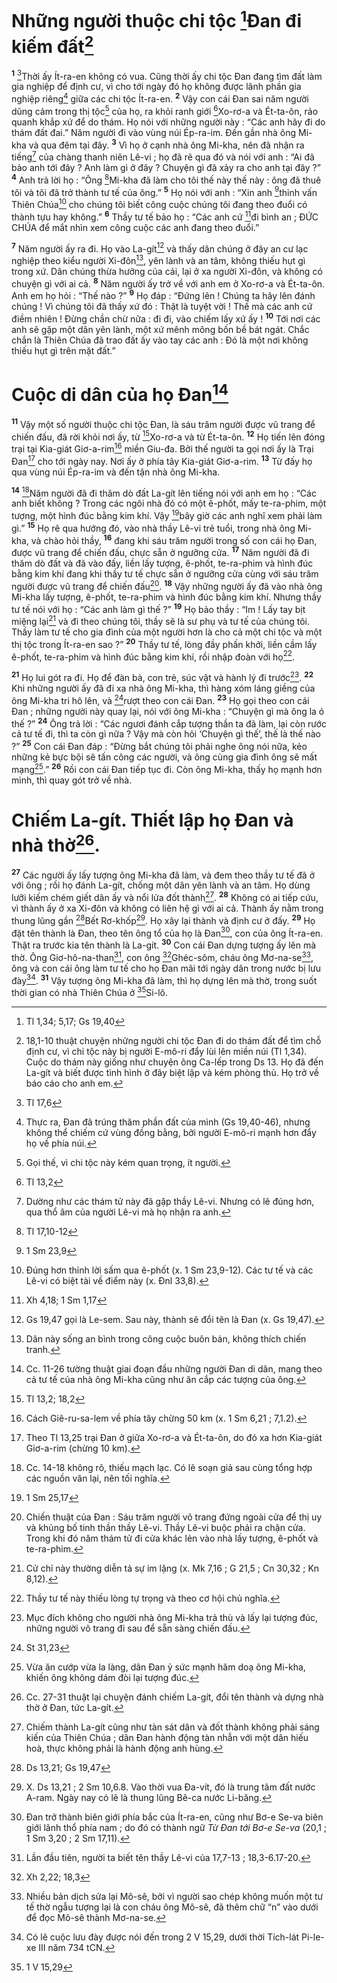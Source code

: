 # Những người thuộc chi tộc [^1*]Đan đi kiếm đất[^1]
<sup><b>1</b></sup> [^2*]Thời ấy Ít-ra-en không có vua. Cũng thời ấy chi tộc Đan đang tìm đất làm gia nghiệp để định cư, vì cho tới ngày đó họ không được lãnh phần gia nghiệp riêng[^2] giữa các chi tộc Ít-ra-en. <sup><b>2</b></sup> Vậy con cái Đan sai năm người dũng cảm trong thị tộc[^3] của họ, ra khỏi ranh giới [^3*]Xo-rơ-a và Ét-ta-ôn, rảo quanh khắp xứ để do thám. Họ nói với những người này : “Các anh hãy đi do thám đất đai.” Năm người đi vào vùng núi Ép-ra-im. Đến gần nhà ông Mi-kha và qua đêm tại đây. <sup><b>3</b></sup> Vì họ ở cạnh nhà ông Mi-kha, nên đã nhận ra tiếng[^4] của chàng thanh niên Lê-vi ; họ đã rẽ qua đó và nói với anh : “Ai đã bảo anh tới đây ? Anh làm gì ở đây ? Chuyện gì đã xảy ra cho anh tại đây ?” <sup><b>4</b></sup> Anh trả lời họ : “Ông [^4*]Mi-kha đã làm cho tôi thế này thế này : ông đã thuê tôi và tôi đã trở thành tư tế của ông.” <sup><b>5</b></sup> Họ nói với anh : “Xin anh [^5*]thỉnh vấn Thiên Chúa[^5] cho chúng tôi biết công cuộc chúng tôi đang theo đuổi có thành tựu hay không.” <sup><b>6</b></sup> Thầy tư tế bảo họ : “Các anh cứ [^6*]đi bình an ; ĐỨC CHÚA để mắt nhìn xem công cuộc các anh đang theo đuổi.”

<sup><b>7</b></sup> Năm người ấy ra đi. Họ vào La-gít[^6] và thấy dân chúng ở đây an cư lạc nghiệp theo kiểu người Xi-đôn[^7], yên lành và an tâm, không thiếu hụt gì trong xứ. Dân chúng thừa hưởng của cải, lại ở xa người Xi-đôn, và không có chuyện gì với ai cả. <sup><b>8</b></sup> Năm người ấy trở về với anh em ở Xo-rơ-a và Ét-ta-ôn. Anh em họ hỏi : “Thế nào ?” <sup><b>9</b></sup> Họ đáp : “Đứng lên ! Chúng ta hãy lên đánh chúng ! Vì chúng tôi đã thấy xứ đó : Thật là tuyệt vời ! Thế mà các anh cứ điềm nhiên ! Đừng chần chừ nữa : đi đi, vào chiếm lấy xứ ấy ! <sup><b>10</b></sup> Tới nơi các anh sẽ gặp một dân yên lành, một xứ mênh mông bốn bề bát ngát. Chắc chắn là Thiên Chúa đã trao đất ấy vào tay các anh : Đó là một nơi không thiếu hụt gì trên mặt đất.”

# Cuộc di dân của họ Đan[^8]
<sup><b>11</b></sup> Vậy một số người thuộc chi tộc Đan, là sáu trăm người được vũ trang để chiến đấu, đã rời khỏi nơi ấy, từ [^7*]Xo-rơ-a và từ Ét-ta-ôn. <sup><b>12</b></sup> Họ tiến lên đóng trại tại Kia-giát Giơ-a-rim[^9] miền Giu-đa. Bởi thế người ta gọi nơi ấy là Trại Đan[^10] cho tới ngày nay. Nơi ấy ở phía tây Kia-giát Giơ-a-rim. <sup><b>13</b></sup> Từ đấy họ qua vùng núi Ép-ra-im và đến tận nhà ông Mi-kha.

<sup><b>14</b></sup> [^11]Năm người đã đi thăm dò đất La-gít lên tiếng nói với anh em họ : “Các anh biết không ? Trong các ngôi nhà đó có một ê-phốt, mấy te-ra-phim, một tượng, một hình đúc bằng kim khí. Vậy [^8*]bây giờ các anh nghĩ xem phải làm gì.” <sup><b>15</b></sup> Họ rẽ qua hướng đó, vào nhà thầy Lê-vi trẻ tuổi, trong nhà ông Mi-kha, và chào hỏi thầy, <sup><b>16</b></sup> đang khi sáu trăm người trong số con cái họ Đan, được vũ trang để chiến đấu, chực sẵn ở ngưỡng cửa. <sup><b>17</b></sup> Năm người đã đi thăm dò đất và đã vào đấy, liền lấy tượng, ê-phốt, te-ra-phim và hình đúc bằng kim khí đang khi thầy tư tế chực sẵn ở ngưỡng cửa cùng với sáu trăm người được vũ trang để chiến đấu[^12]. <sup><b>18</b></sup> Vậy những người ấy đã vào nhà ông Mi-kha lấy tượng, ê-phốt, te-ra-phim và hình đúc bằng kim khí. Nhưng thầy tư tế nói với họ : “Các anh làm gì thế ?” <sup><b>19</b></sup> Họ bảo thầy : “Im ! Lấy tay bịt miệng lại[^13] và đi theo chúng tôi, thầy sẽ là sư phụ và tư tế của chúng tôi. Thầy làm tư tế cho gia đình của một người hơn là cho cả một chi tộc và một thị tộc trong Ít-ra-en sao ?” <sup><b>20</b></sup> Thầy tư tế, lòng đầy phấn khởi, liền cầm lấy ê-phốt, te-ra-phim và hình đúc bằng kim khí, rồi nhập đoàn với họ[^14].

<sup><b>21</b></sup> Họ lui gót ra đi. Họ để đàn bà, con trẻ, súc vật và hành lý đi trước[^15]. <sup><b>22</b></sup> Khi những người ấy đã đi xa nhà ông Mi-kha, thì hàng xóm láng giềng của ông Mi-kha tri hô lên, và [^9*]rượt theo con cái Đan. <sup><b>23</b></sup> Họ gọi theo con cái Đan ; những người này quay lại, nói với ông Mi-kha : “Chuyện gì mà ông la ó thế ?” <sup><b>24</b></sup> Ông trả lời : “Các ngươi đánh cắp tượng thần ta đã làm, lại còn rước cả tư tế đi, thì ta còn gì nữa ? Vậy mà còn hỏi ‘Chuyện gì thế’, thế là thế nào ?” <sup><b>25</b></sup> Con cái Đan đáp : “Đừng bắt chúng tôi phải nghe ông nói nữa, kẻo những kẻ bực bội sẽ tấn công các người, và ông cùng gia đình ông sẽ mất mạng[^16].” <sup><b>26</b></sup> Rồi con cái Đan tiếp tục đi. Còn ông Mi-kha, thấy họ mạnh hơn mình, thì quay gót trở về nhà.

# Chiếm La-gít. Thiết lập họ Đan và nhà thờ[^17].
<sup><b>27</b></sup> Các người ấy lấy tượng ông Mi-kha đã làm, và đem theo thầy tư tế đã ở với ông ; rồi họ đánh La-gít, chống một dân yên lành và an tâm. Họ dùng lưỡi kiếm chém giết dân ấy và nổi lửa đốt thành[^18]. <sup><b>28</b></sup> Không có ai tiếp cứu, vì thành ấy ở xa Xi-đôn và không có liên hệ gì với ai cả. Thành ấy nằm trong thung lũng gần [^10*]Bết Rơ-khốp[^19]. Họ xây lại thành và định cư ở đấy. <sup><b>29</b></sup> Họ đặt tên thành là Đan, theo tên ông tổ của họ là Đan[^20], con của ông Ít-ra-en. Thật ra trước kia tên thành là La-gít. <sup><b>30</b></sup> Con cái Đan dựng tượng ấy lên mà thờ. Ông Giơ-hô-na-than[^21], con ông [^11*]Ghéc-sôm, cháu ông Mơ-na-se[^22], ông và con cái ông làm tư tế cho họ Đan mãi tới ngày dân trong nước bị lưu đày[^23]. <sup><b>31</b></sup> Vậy tượng ông Mi-kha đã làm, thì họ dựng lên mà thờ, trong suốt thời gian có nhà Thiên Chúa ở [^12*]Si-lô.

[^1]: 18,1-10 thuật chuyện những người chi tộc Đan đi do thám đất để tìm chỗ định cư, vì chi tộc này bị người E-mô-ri đẩy lùi lên miền núi (Tl 1,34). Cuộc do thám này giống như chuyện ông Ca-lếp trong Ds 13. Họ đã đến La-gít và biết được tình hình ở đây biệt lập và kém phòng thủ. Họ trở về báo cáo cho anh em.
[^2]: Thực ra, Đan đã trúng thăm phần đất của mình (Gs 19,40-46), nhưng không thể chiếm cứ vùng đồng bằng, bởi người E-mô-ri mạnh hơn đẩy họ về phía núi.
[^3]: Gọi thế, vì chi tộc này kém quan trọng, ít người.
[^4]: Dường như các thám tử này đã gặp thầy Lê-vi. Nhưng có lẽ đúng hơn, qua thổ âm của người Lê-vi mà họ nhận ra anh.
[^5]: Đúng hơn thỉnh lời sấm qua ê-phốt (x. 1 Sm 23,9-12). Các tư tế và các Lê-vi có biệt tài về điểm này (x. Đnl 33,8).
[^6]: Gs 19,47 gọi là Le-sem. Sau này, thành sẽ đổi tên là Đan (x. Gs 19,47).
[^7]: Dân này sống an bình trong công cuộc buôn bán, không thích chiến tranh.
[^8]: Cc. 11-26 tường thuật giai đoạn đầu những người Đan di dân, mang theo cả tư tế của nhà ông Mi-kha cũng như ăn cắp các tượng của ông.
[^9]: Cách Giê-ru-sa-lem về phía tây chừng 50 km (x. 1 Sm 6,21 ; 7,1.2).
[^10]: Theo Tl 13,25 trại Đan ở giữa Xo-rơ-a và Ét-ta-ôn, do đó xa hơn Kia-giát Giơ-a-rim (chừng 10 km).
[^11]: Cc. 14-18 không rõ, thiếu mạch lạc. Có lẽ soạn giả sau cùng tổng hợp các nguồn văn lại, nên tối nghĩa.
[^12]: Chiến thuật của Đan : Sáu trăm người võ trang đứng ngoài cửa để thị uy và khủng bố tinh thần thầy Lê-vi. Thầy Lê-vi buộc phải ra chặn cửa. Trong khi đó năm thám tử đi cửa khác lẻn vào nhà lấy tượng, ê-phốt và te-ra-phim.
[^13]: Cử chỉ này thường diễn tả sự im lặng (x. Mk 7,16 ; G 21,5 ; Cn 30,32 ; Kn 8,12).
[^14]: Thầy tư tế này thiếu lòng tự trọng và theo cơ hội chủ nghĩa.
[^15]: Mục đích không cho người nhà ông Mi-kha trả thù và lấy lại tượng đúc, những người võ trang đi sau để sẵn sàng chiến đấu.
[^16]: Vừa ăn cướp vừa la làng, dân Đan ỷ sức mạnh hăm doạ ông Mi-kha, khiến ông không dám đòi lại tượng đúc.
[^17]: Cc. 27-31 thuật lại chuyện đánh chiếm La-gít, đổi tên thành và dựng nhà thờ ở Đan, tức La-gít.
[^18]: Chiếm thành La-gít cũng như tàn sát dân và đốt thành không phải sáng kiến của Thiên Chúa ; dân Đan hành động tàn nhẫn với một dân hiếu hoà, thực không phải là hành động anh hùng.
[^19]: X. Ds 13,21 ; 2 Sm 10,6.8. Vào thời vua Đa-vít, đó là trung tâm đất nước A-ram. Ngày nay có lẽ là thung lũng Bê-ca nước Li-băng.
[^20]: Đan trở thành biên giới phía bắc của Ít-ra-en, cũng như Bơ-e Se-va biên giới lãnh thổ phía nam ; do đó có thành ngữ <i>Từ Đan tới Bơ-e Se-va</i> (20,1 ; 1 Sm 3,20 ; 2 Sm 17,11).
[^21]: Lần đầu tiên, người ta biết tên thầy Lê-vi của 17,7-13 ; 18,3-6.17-20.
[^22]: Nhiều bản dịch sửa lại Mô-sê, bởi vì người sao chép không muốn một tư tế thờ ngẫu tượng lại là con cháu ông Mô-sê, đã thêm chữ “n” vào dưới để đọc Mô-sê thành Mơ-na-se.
[^23]: Có lẽ cuộc lưu đày được nói đến trong 2 V 15,29, dưới thời Tích-lát Pi-le-xe III năm 734 tCN.
[^1*]: Tl 1,34; 5,17; Gs 19,40
[^2*]: Tl 17,6
[^3*]: Tl 13,2
[^4*]: Tl 17,10-12
[^5*]: 1 Sm 23,9
[^6*]: Xh 4,18; 1 Sm 1,17
[^7*]: Tl 13,2; 18,2
[^8*]: 1 Sm 25,17
[^9*]: St 31,23
[^10*]: Ds 13,21; Gs 19,47
[^11*]: Xh 2,22; 18,3
[^12*]: 1 V 15,29
